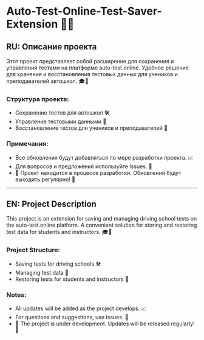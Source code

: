 # Auto-Test-Online-Test-Saver-Extension 🚗💡

## RU: Описание проекта  
Этот проект представляет собой расширение для сохранения и управления тестами на платформе auto-test.online. Удобное решение для хранения и восстановления тестовых данных для учеников и преподавателей автошкол. 🎓📝  

### Структура проекта:  
- Сохранение тестов для автошкол 🛠️  
- Управление тестовыми данными 📂  
- Восстановление тестов для учеников и преподавателей 🔄  

### Примечания:  
- Все обновления будут добавляться по мере разработки проекта. 📈  
- Для вопросов и предложений используйте Issues. 📝  
- 🔧 Проект находится в процессе разработки. Обновления будут выходить регулярно! 🚀

---

## EN: Project Description  
This project is an extension for saving and managing driving school tests on the auto-test.online platform. A convenient solution for storing and restoring test data for students and instructors. 🎓📝  

### Project Structure:  
- Saving tests for driving schools 🛠️  
- Managing test data 📂  
- Restoring tests for students and instructors 🔄  

### Notes:  
- All updates will be added as the project develops. 📈  
- For questions and suggestions, use Issues. 📝  
- 🔧 The project is under development. Updates will be released regularly! 🚀
